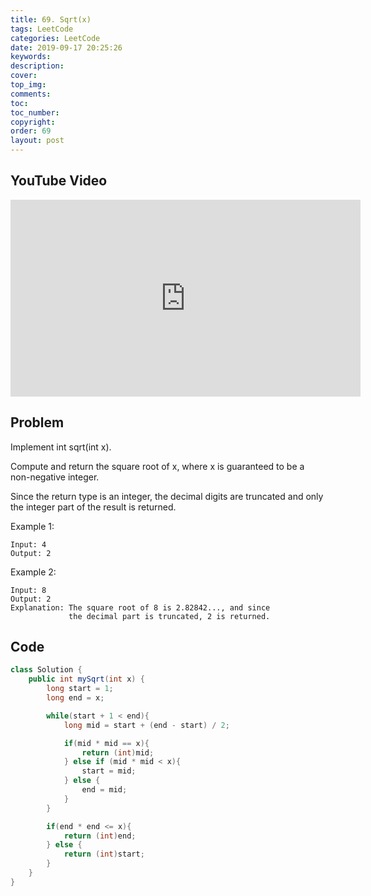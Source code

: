 ```yaml
---
title: 69. Sqrt(x)
tags: LeetCode
categories: LeetCode
date: 2019-09-17 20:25:26
keywords:
description:
cover:
top_img:
comments:
toc:
toc_number:
copyright:
order: 69
layout: post
---
```


## YouTube Video

<iframe width="560" height="315" src="https://www.youtube.com/embed/JrBlp8xWqSg" frameborder="0" allow="accelerometer; autoplay; encrypted-media; gyroscope; picture-in-picture" allowfullscreen></iframe>

## Problem

Implement int sqrt(int x).

Compute and return the square root of x, where x is guaranteed to be a non-negative integer.

Since the return type is an integer, the decimal digits are truncated and only the integer part of the result is returned.

Example 1:

```
Input: 4
Output: 2
```

Example 2:

```
Input: 8
Output: 2
Explanation: The square root of 8 is 2.82842..., and since
             the decimal part is truncated, 2 is returned.
```

## Code

```java
class Solution {
    public int mySqrt(int x) {
        long start = 1;
        long end = x;

        while(start + 1 < end){
            long mid = start + (end - start) / 2;

            if(mid * mid == x){
                return (int)mid;
            } else if (mid * mid < x){
                start = mid;
            } else {
                end = mid;
            }
        }

        if(end * end <= x){
            return (int)end;
        } else {
            return (int)start;
        }
    }
}
```

